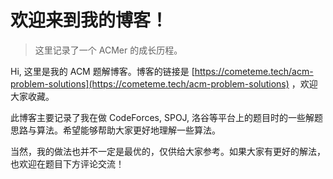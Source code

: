 # 欢迎来到我的博客！

> 这里记录了一个 ACMer 的成长历程。

Hi, 这里是我的 ACM 题解博客。博客的链接是 [https://cometeme.tech/acm-problem-solutions](https://cometeme.tech/acm-problem-solutions) ，欢迎大家收藏。

此博客主要记录了我在做 CodeForces, SPOJ, 洛谷等平台上的题目时的一些解题思路与算法。希望能够帮助大家更好地理解一些算法。

当然，我的做法也并不一定是最优的，仅供给大家参考。如果大家有更好的解法，也欢迎在题目下方评论交流！